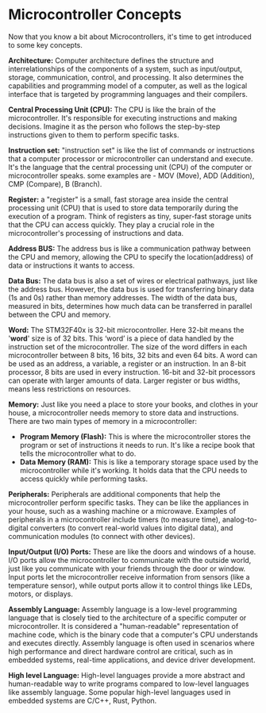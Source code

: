 # Microcontroller Concepts

Now that you know a bit about Microcontrollers, it's time to get introduced to some key concepts.

**Architecture:** Computer architecture defines the structure and interrelationships of the components of a system, such as input/output, storage, communication, control, and processing.
It also determines the capabilities and programming model of a computer, as well as the logical interface that is targeted by programming languages and their compilers.

**Central Processing Unit (CPU):** The CPU is like the brain of the microcontroller. It's responsible for executing instructions and making decisions. Imagine it as the person who follows the step-by-step instructions given to them to perform specific tasks.

**Instruction set:** "instruction set" is like the list of commands or instructions that a computer processor or microcontroller can understand and execute. It's the language that the central processing unit (CPU) of the computer or microcontroller speaks. some examples are - MOV (Move), ADD (Addition), CMP (Compare), B (Branch).

**Register:** a "register" is a small, fast storage area inside the central processing unit (CPU) that is used to store data temporarily during the execution of a program. Think of registers as tiny, super-fast storage units that the CPU can access quickly. They play a crucial role in the microcontroller's processing of instructions and data.

**Address BUS:** The address bus is like a communication pathway between the CPU and memory, allowing the CPU to specify the location(address) of data or instructions it wants to access.

**Data Bus:** The data bus is also a set of wires or electrical pathways, just like the address bus. However, the data bus is used for transferring binary data (1s and 0s) rather than memory addresses. The width of the data bus, measured in bits, determines how much data can be transferred in parallel between the CPU and memory.

**Word:** The STM32F40x is 32-bit microcontroller. Here 32-bit means the '**word**' size is of 32 bits. This ‘word’ is a piece of data handled by the instruction set of the microcontroller. The size of the word differs in each microcontroller between 8 bits, 16 bits, 32 bits and even 64 bits. A word can be used as an address, a variable, a register or an instruction. In an 8-bit processor, 8 bits are used in every instruction. 16-bit and 32-bit processors can operate with larger amounts of data. Larger register or bus widths, means less restrictions on resources.

**Memory:** Just like you need a place to store your books, and clothes in your house, a microcontroller needs memory to store data and instructions. There are two main types of memory in a microcontroller:

- **Program Memory (Flash):** This is where the microcontroller stores the program or set of instructions it needs to run. It's like a recipe book that tells the microcontroller what to do.
- **Data Memory (RAM):** This is like a temporary storage space used by the microcontroller while it's working. It holds data that the CPU needs to access quickly while performing tasks.

**Peripherals:** Peripherals are additional components that help the microcontroller perform specific tasks. They can be like the appliances in your house, such as a washing machine or a microwave. Examples of peripherals in a microcontroller include timers (to measure time), analog-to-digital converters (to convert real-world values into digital data), and communication modules (to connect with other devices).

**Input/Output (I/O) Ports:** These are like the doors and windows of a house. I/O ports allow the microcontroller to communicate with the outside world, just like you communicate with your friends through the door or window. Input ports let the microcontroller receive information from sensors (like a temperature sensor), while output ports allow it to control things like LEDs, motors, or displays.

**Assembly Language:** Assembly language is a low-level programming language that is closely tied to the architecture of a specific computer or microcontroller. It is considered a "human-readable" representation of machine code, which is the binary code that a computer's CPU understands and executes directly. Assembly language is often used in scenarios where high performance and direct hardware control are critical, such as in embedded systems, real-time applications, and device driver development.

**High level Language:** High-level languages provide a more abstract and human-readable way to write programs compared to low-level languages like assembly language. Some popular high-level languages used in embedded systems are C/C++, Rust, Python.
